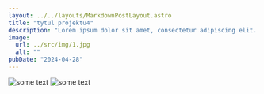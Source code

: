 ```yaml
---
layout: ../../layouts/MarkdownPostLayout.astro
title: "tytul projektu4"
description: "Lorem ipsum dolor sit amet, consectetur adipiscing elit. In at ullamcorper ante, eu faucibus metus. Donec sit amet ornare tellus, ac iaculis lorem. Quisque gravida venenatis odio, a gravida libero aliquam sit amet. Nullam luctus rutrum mauris, sit amet viverra magna pellentesque sit amet. Aliquam non molestie metus, a vestibulum leo. Ut pellentesque nibh tellus, et posuere purus placerat nec. Maecenas convallis accumsan ipsum eget facilisis. Vestibulum scelerisque nulla eu ex tristique, in ultricies lacus lobortis.u"
image:
  url: ../src/img/1.jpg
  alt: ""
pubDate: "2024-04-28"
---
```


<img src="../src/img/1.jpg" alt="some text" /> 
<img src="../src/img/2.jpg" alt="some text"/> 

